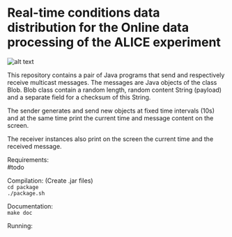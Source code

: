 # Real-time conditions data distribution for the Online data processing of the ALICE experiment


![alt text](https://github.com/dosarudaniel/ReliableMulticastForALICE/blob/master/ReliableMulticast.png)



This repository contains a pair of Java programs that send and respectively receive multicast messages. The messages are Java objects of the class Blob.
Blob class contain a random length, random content String (payload) and a separate field for a checksum of this String.

The sender generates and send new objects at fixed time intervals (10s) and at the same time print the current time and message content on the screen.

The receiver instances also print on the screen the current time and the received message.


Requirements:  
#todo  

Compilation:  (Create .jar files)  
 `cd package`  
 `./package.sh`  

Documentation:    
  `make doc`    

Running:  
